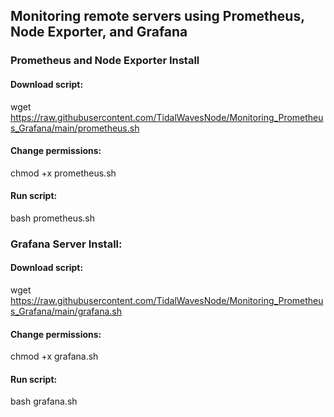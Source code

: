 ## Monitoring remote servers using Prometheus, Node Exporter, and Grafana

### Prometheus and Node Exporter Install

#### Download script:
wget https://raw.githubusercontent.com/TidalWavesNode/Monitoring_Prometheus_Grafana/main/prometheus.sh

#### Change permissions:
chmod +x prometheus.sh

#### Run script:
bash prometheus.sh

### Grafana Server Install:

#### Download script:
wget https://raw.githubusercontent.com/TidalWavesNode/Monitoring_Prometheus_Grafana/main/grafana.sh

#### Change permissions:

chmod +x grafana.sh

#### Run script:
bash grafana.sh

